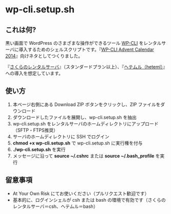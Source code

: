 # wp-cli.setup.sh

## これは何?

黒い画面で WordPress のさまざまな操作ができるツール [WP-CLI](http://wp-cli.org/) をレンタルサーバに導入するためのシェルスクリプトです。『[WP-CLI Advent Calendar 2014](http://www.adventar.org/calendars/505)』向けネタとしてつくりました。

『[さくらのレンタルサーバ](http://www.sakura.ne.jp/)』（スタンダードプラン以上）、『[ヘテムル（heteml）](http://heteml.jp/)』への導入を想定しています。

## 使い方

1. 本ページ右側にある Download ZIP ボタンをクリックし、ZIP ファイルをダウンロード
2. ダウンロードしたファイルを展開し、wp-cli.setup.sh を抽出
3. wp-cli.setup.sh をレンタルサーバのホームディレクトリにアップロード（SFTP・FTPS推奨）
4. サーバのホームディレクトリに SSH でログイン
5. **chmod +x wp-cli.setup.sh** で wp-cli.setup.sh に実行権を付与
6. **./wp-cli.setup.sh** を実行
7. メッセージに沿って **source ~/.cshrc** または **source ~/.bash_profile** を実行

## 留意事項

* At Your Own Risk にてお使いください（プルリクエスト歓迎です）
* 基本的に、ログインシェルが csh または bash の環境で有効です（さくらのレンタルサーバ＝csh、ヘテムル＝bash）